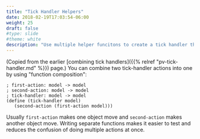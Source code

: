 ```yaml
---
title: "Tick Handler Helpers"
date: 2018-02-19T17:03:54-06:00
weight: 25
draft: false
#type: slide
#theme: white
description: "Use multiple helper funcitons to create a tick handler that does multiple actions."
---
```


(Copied from the earlier [combining tick handlers]({{% relref 
"pv-tick-handler.md" %}}) page.) 
You can combine two tick-handler actions into one by using "function composition":

```racket
; first-action: model -> model
; second-action: model -> model
; tick-handler: model -> model
(define (tick-handler model)
   (second-action (first-action model)))
```

Usually `first-action` makes one object move and `second-action` makes
another object move. Writing separate functions makes it easier to test and reduces the
confusion of doing multiple actions at once.


